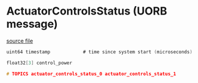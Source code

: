 # ActuatorControlsStatus (UORB message)

[source file](https://github.com/PX4/PX4-Autopilot/blob/main/msg/ActuatorControlsStatus.msg)

```c
uint64 timestamp			# time since system start (microseconds)

float32[3] control_power

# TOPICS actuator_controls_status_0 actuator_controls_status_1

```
